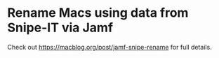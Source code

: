 # Rename Macs using data from Snipe-IT via Jamf

Check out https://macblog.org/post/jamf-snipe-rename for full details.